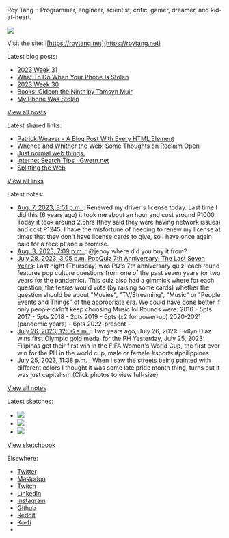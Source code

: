 Roy Tang :: Programmer, engineer, scientist, critic, gamer, dreamer, and kid-at-heart.

![](https://roytang.net/static/img/profile.jpg)

Visit the site: ![https://roytang.net](https://roytang.net)

Latest blog posts:

- [2023 Week 31](https://roytang.net/2023/08/2023-week-31/)
- [What To Do When Your Phone Is Stolen](https://roytang.net/2023/08/what-do-phone-stolen/)
- [2023 Week 30](https://roytang.net/2023/07/2023-week-30/)
- [Books: Gideon the Ninth by Tamsyn Muir](https://roytang.net/2023/07/gideon-the-ninth/)
- [My Phone Was Stolen](https://roytang.net/2023/07/stolen-phone/)

[View all posts](https://roytang.net/blog)

Latest shared links:

- [Patrick Weaver - A Blog Post With Every HTML Element](https://roytang.net/2023/08/f5b8b9c807981e6e9d6fb0f0b9fadbf7/)
- [Whence and Whither the Web: Some Thoughts on Reclaim Open](https://roytang.net/2023/08/f6ceb255c2cde8d946326c175b04eb37/)
- [Just normal web things.](https://roytang.net/2023/08/145ff2230330ac3328c9f36850553d0e/)
- [Internet Search Tips · Gwern.net](https://roytang.net/2023/08/1607beb5099150df73199f8183db7e80/)
- [Splitting the Web](https://roytang.net/2023/08/ed5cdf776d460e011e03be003771a56a/)

[View all links](https://roytang.net/links)

Latest notes:

- [Aug. 7, 2023, 3:51 p.m. ](https://roytang.net/2023/08/110847244216804146/): Renewed my driver&#x27;s license today. Last time I did this (6 years ago) it took me about an hour and cost around P1000. Today it took around 2.5hrs (they said they were having network issues) and cost P1245. I have the misfortune of needing to renew my license at times that they don&#x27;t have license cards to give, so I have once again paid for a receipt and a promise.
- [Aug. 3, 2023, 7:09 p.m. ](https://roytang.net/2023/08/110825372228487230/): @jepoy where did you buy it from?
- [July 28, 2023, 3:05 p.m. PopQuiz 7th Anniversary: The Last Seven Years](https://roytang.net/2023/07/popquiz-seven-years-later/): Last night (Thursday) was PQ&#x27;s 7th anniversary quiz; each round features pop culture questions from one of the past seven years (or two years for the pandemic). This quiz also had a gimmick where for each question, the teams would vote (by raising some cards) whether the question should be about &quot;Movies&quot;, &quot;TV/Streaming&quot;, &quot;Music&quot; or &quot;People, Events and Things&quot; of the appropriate era. We could have done better if only people didn&#x27;t keep choosing Music lol Rounds were: 2016 - 5pts 2017 - 5pts 2018 - 2pts 2019 - 6pts (x2 for power-up) 2020-2021 (pandemic years) - 6pts 2022-present -
- [July 26, 2023, 12:06 a.m. ](https://roytang.net/2023/07/110775579997807543/): Two years ago, July 26, 2021: Hidlyn Diaz wins first Olympic gold medal for the PH Yesterday, July 25, 2023: Filipinas get their first win in the FIFA Women&#x27;s World Cup, the first ever win for the PH in the world cup, male or female #sports #philippines
- [July 25, 2023, 11:38 p.m. ](https://roytang.net/2023/07/110775469763067461/): When I saw the streets being painted with different colors I thought it was some late pride month thing, turns out it was just capitalism (Click photos to view full-size)

[View all notes](https://roytang.net/notes)

Latest sketches:


- ![](https://roytang.net/media/cache/a6/91/a691e8e5ea3ce73099ba719c9d195dca.jpg)
- ![](https://roytang.net/media/cache/6a/6a/6a6a50c5debd7b0864f953d27d218c9f.jpg)
- ![](https://roytang.net/media/cache/7a/d4/7ad4e6def8147d6f83590eb62ebf33e6.jpg)

[View sketchbook](https://roytang.net/albums/sketchbook)


Elsewhere:

- [Twitter](https://twitter.com/roytang)
- [Mastodon](https://indieweb.social/@roytang)
- [Twitch](https://twitch.tv/twitchyroy)
- [LinkedIn](https://www.linkedin.com/in/roytang)
- [Instagram](https://instagram.com/roytang0400)
- [Github](https://github.com/roytang)
- [Reddit](https://reddit.com/u/hungryroy)
- [Ko-fi](https://ko-fi.com/roytang)
- [](mailto:hello@roytang.net)